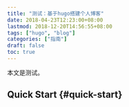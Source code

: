 ```yaml
---
title: "测试：基于hugo搭建个人博客"
date: 2018-04-23T12:23:00+08:00
lastmod: 2018-12-20T14:56:55+08:00
tags: ["hugo", "blog"]
categories: ["指南"]
draft: false
toc: true
---
```


本文是测试。


## Quick Start {#quick-start}

